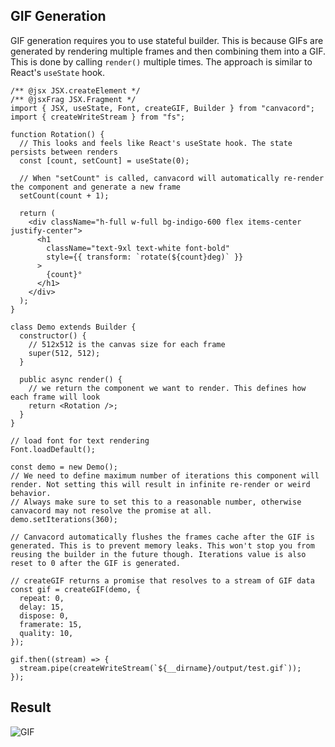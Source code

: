 ## GIF Generation

GIF generation requires you to use stateful builder. This is because GIFs are generated by rendering multiple frames and then combining them into a GIF. This is done by calling `render()` multiple times. The approach is similar to React's `useState` hook.

```tsx
/** @jsx JSX.createElement */
/** @jsxFrag JSX.Fragment */
import { JSX, useState, Font, createGIF, Builder } from "canvacord";
import { createWriteStream } from "fs";

function Rotation() {
  // This looks and feels like React's useState hook. The state persists between renders
  const [count, setCount] = useState(0);

  // When "setCount" is called, canvacord will automatically re-render the component and generate a new frame
  setCount(count + 1);

  return (
    <div className="h-full w-full bg-indigo-600 flex items-center justify-center">
      <h1
        className="text-9xl text-white font-bold"
        style={{ transform: `rotate(${count}deg)` }}
      >
        {count}°
      </h1>
    </div>
  );
}

class Demo extends Builder {
  constructor() {
    // 512x512 is the canvas size for each frame
    super(512, 512);
  }

  public async render() {
    // we return the component we want to render. This defines how each frame will look
    return <Rotation />;
  }
}

// load font for text rendering
Font.loadDefault();

const demo = new Demo();
// We need to define maximum number of iterations this component will render. Not setting this will result in infinite re-render or weird behavior.
// Always make sure to set this to a reasonable number, otherwise canvacord may not resolve the promise at all.
demo.setIterations(360);

// Canvacord automatically flushes the frames cache after the GIF is generated. This is to prevent memory leaks. This won't stop you from reusing the builder in the future though. Iterations value is also reset to 0 after the GIF is generated.

// createGIF returns a promise that resolves to a stream of GIF data
const gif = createGIF(demo, {
  repeat: 0,
  delay: 15,
  dispose: 0,
  framerate: 15,
  quality: 10,
});

gif.then((stream) => {
  stream.pipe(createWriteStream(`${__dirname}/output/test.gif`));
});
```

## Result

![GIF](https://raw.githubusercontent.com/neplextech/canvacord/main/packages/canvacord/validations/hooks/output/test.gif)
